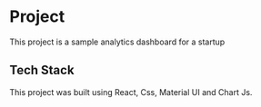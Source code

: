 # Project

This project is a sample analytics dashboard for a startup

## Tech Stack

This project was built using React, Css, Material UI and Chart Js.
